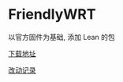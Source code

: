 # FriendlyWRT

以官方固件为基础, 添加 Lean 的包

[下载地址](https://github.com/songchenwen/nanopi-r2s/releases/download/FriendlyWRT-2020-05-15-a8d344a/FriendlyWRT-2020-05-15-a8d344a-ROM.zip)

[改动记录](CHANGELOG.md)
